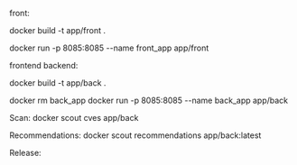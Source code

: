 front:

docker build -t app/front .  

docker run -p 8085:8085 --name front_app app/front


frontend backend:

docker build -t app/back . 

docker rm back_app
docker run -p 8085:8085 --name back_app app/back



Scan:
docker scout cves app/back

Recommendations:
docker scout recommendations app/back:latest


Release:


